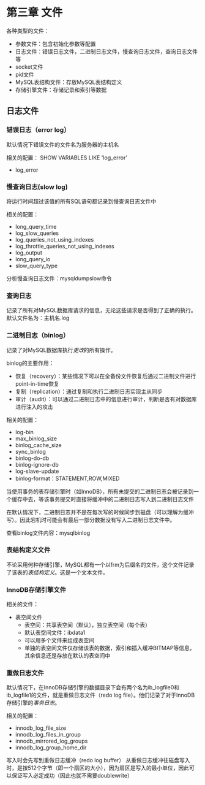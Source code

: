 # 第三章 文件

各种类型的文件：

- 参数文件：包含初始化参数等配置
- 日志文件：错误日志文件，二进制日志文件，慢查询日志文件，查询日志文件等
- socket文件
- pid文件
- MySQL表结构文件：存放MySQL表结构定义
- 存储引擎文件：存储记录和索引等数据

## 日志文件

### 错误日志（error log）

默认情况下错误文件的文件名为服务器的主机名

相关的配置： SHOW VARIABLES LIKE 'log_error'

- log_error

### 慢查询日志(slow log)

将运行时间超过该值的所有SQL语句都记录到慢查询日志文件中

相关的配置：

- long_query_time
- log_slow_queries
- log_queries_not_using_indexes
- log_throttle_queries_not_using_indexes
- log_output
- long_query_io
- slow_query_type

分析慢查询日志文件：mysqldumpslow命令

### 查询日志

记录了所有对MySQL数据库请求的信息，无论这些请求是否得到了正确的执行。默认文件名为：主机名.log

### 二进制日志（binlog）

记录了对MySQL数据库执行*更改*的所有操作。

binlog的主要作用：

- 恢复（recovery）：某些情况下可以在全备份文件恢复后通过二进制文件进行point-in-time恢复
- 复制（replication）：通过复制和执行二进制日志实现主从同步
- 审计（audit）：可以通过二进制日志中的信息进行审计，判断是否有对数据库进行注入的攻击

相关的配置：

- log-bin
- max_binlog_size
- binlog_cache_size
- sync_binlog
- binlog-do-db
- binlog-ignore-db
- log-slave-update
- binlog-format：STATEMENT,ROW,MIXED

当使用事务的表存储引擎时（如InnoDB），所有未提交的二进制日志会被记录到一个缓存中去，等该事务提交时直接将缓冲中的二进制日志写入到二进制日志文件

在默认情况下，二进制日志并不是在每次写的时候同步到磁盘（可以理解为缓冲写）。因此宕机时可能会有最后一部分数据没有写入二进制日志文件中。

查看binlog文件内容：mysqlbinlog

### 表结构定义文件

不论采用何种存储引擎，MySQL都有一个以frm为后缀名的文件，这个文件记录了该表的*表结构定义*。这是一个文本文件。

### InnoDB存储引擎文件

相关的文件：

- 表空间文件
  - 表空间：共享表空间（默认），独立表空间（每个表）
  - 默认表空间文件：ibdata1
  - 可以用多个文件来组成表空间
  - 单独的表空间文件仅存储该表的数据，索引和插入缓冲BITMAP等信息，其余信息还是存放在默认的表空间中

### 重做日志文件

默认情况下，在InnoDB存储引擎的数据目录下会有两个名为ib_logfile0和ib_logfile1的文件，就是重做日志文件（redo log file）。他们记录了对于InnoDB存储引擎的*事务日志*。

相关的配置：

- innodb_log_file_size
- innodb_log_files_in_group
- innodb_mirrored_log_groups
- innodb_log_group_home_dir

写入时会先写到重做日志缓冲（redo log buffer）
从重做日志缓冲往磁盘写入时，是按512个字节（即一个扇区的大小），因为扇区是写入的最小单位，因此可以保证写入必定成功（因此也就不需要doublewrite）
